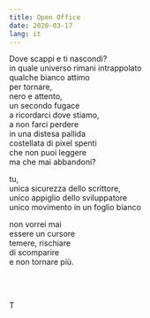 ```yaml
---
title: Open Office
date: 2020-03-17
lang: it
---
```

Dove scappi e ti nascondi?  
in quale universo rimani intrappolato  
qualche bianco attimo  
per tornare,  
nero e attento,  
un secondo fugace  
a ricordarci dove stiamo,  
a non farci perdere  
in una distesa pallida  
costellata di pixel spenti  
che non puoi leggere  
ma che mai abbandoni?

tu,  
unica sicurezza dello scrittore,  
unico appiglio dello sviluppatore  
unico movimento in un foglio bianco  

non vorrei mai  
essere un cursore  
temere, rischiare  
di scomparire  
e non tornare più.

<br>
<br>

T
